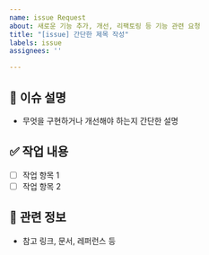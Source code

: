 ```yaml
---
name: issue Request
about: 새로운 기능 추가, 개선, 리팩토링 등 기능 관련 요청
title: "[issue] 간단한 제목 작성"
labels: issue
assignees: ''

---
```


## 📌 이슈 설명
- 무엇을 구현하거나 개선해야 하는지 간단한 설명

## ✅ 작업 내용
- [ ] 작업 항목 1
- [ ] 작업 항목 2

## 🧩 관련 정보
- 참고 링크, 문서, 레퍼런스 등
